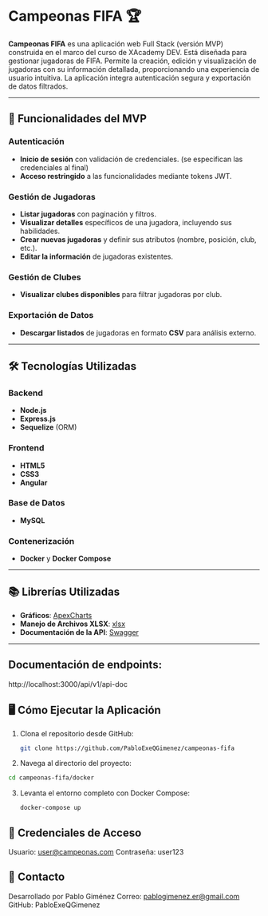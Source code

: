 # Campeonas FIFA 🏆

**Campeonas FIFA** es una aplicación web Full Stack (versión MVP) construida en el marco del curso de XAcademy DEV. Está diseñada para gestionar jugadoras de FIFA. Permite la creación, edición y visualización de jugadoras con su información detallada, proporcionando una experiencia de usuario intuitiva. La aplicación integra autenticación segura y exportación de datos filtrados.

---

## 🚀 Funcionalidades del MVP

### Autenticación
- **Inicio de sesión** con validación de credenciales. (se especifican las credenciales al final)
- **Acceso restringido** a las funcionalidades mediante tokens JWT.

### Gestión de Jugadoras
- **Listar jugadoras** con paginación y filtros.
- **Visualizar detalles** específicos de una jugadora, incluyendo sus habilidades.
- **Crear nuevas jugadoras** y definir sus atributos (nombre, posición, club, etc.).
- **Editar la información** de jugadoras existentes.

### Gestión de Clubes
- **Visualizar clubes disponibles** para filtrar jugadoras por club.

### Exportación de Datos
- **Descargar listados** de jugadoras en formato **CSV** para análisis externo.

---

## 🛠️ Tecnologías Utilizadas

### Backend
- **Node.js**
- **Express.js**
- **Sequelize** (ORM)

### Frontend
- **HTML5**
- **CSS3**
- **Angular**

### Base de Datos
- **MySQL**

### Contenerización
- **Docker** y **Docker Compose**

---

## 📚 Librerías Utilizadas

- **Gráficos**: [ApexCharts](https://apexcharts.com/)  
- **Manejo de Archivos XLSX**: [xlsx](https://www.npmjs.com/package/xlsx)  
- **Documentación de la API**: [Swagger](https://swagger.io/)

---

## Documentación de endpoints:
http://localhost:3000/api/v1/api-doc

## 🖥️ Cómo Ejecutar la Aplicación

1. Clona el repositorio desde GitHub:

   ```bash
   git clone https://github.com/PabloExeQGimenez/campeonas-fifa

2. Navega al directorio del proyecto:

  ```bash
  cd campeonas-fifa/docker
  ```
3. Levanta el entorno completo con Docker Compose:

   ```bash
   docker-compose up


## 🔑 Credenciales de Acceso

Usuario: user@campeonas.com
Contraseña: user123


## 📧 Contacto

Desarrollado por Pablo Giménez
Correo: pablogimenez.er@gmail.com
GitHub: PabloExeQGimenez
